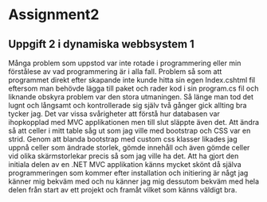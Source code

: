# Assignment2
Uppgift 2 i dynamiska webbsystem 1
--------------------------------------
Många problem som uppstod var inte rotade i programmering eller min förstålese av vad programmering är i alla fall. Problem så som att programmet direkt efter skapande inte kunde hitta sin egen Index.cshtml fil eftersom man behövde lägga till paket och rader kod i sin program.cs fil och liknande obskyra problem var den stora utmaningen. Så länge man tod det lugnt och långsamt och kontrollerade sig själv två gånger gick allting bra tycker jag. Det var vissa svårigheter att förstå hur databasen var ihopkopplad med MVC applikationen men till slut släppte även det. Att ändra så att celler i mitt table såg ut som jag ville med bootstrap och CSS var en strid. Genom att blanda bootstrap med custom css klasser likades jag uppnå celler som ändrade storlek, gömde innehåll och även gömde celler vid olika skärmstorlekar precis så som jag ville ha det. 
Att ha gjort den initiala delen av en .NET MVC applikation känns mycket skönt då själva programmeringen som kommer efter installation och initiering är någt jag känner mig bekväm med och nu känner jag mig dessutom bekväm med hela delen från start av ett projekt och framåt vilket som känns väldigt bra. 
